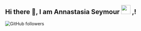 ## Hi there 👋, I am Annastasia Seymour <img src="https://1drv.ms/i/s!AimHkVaCc8aGgutb3KQCFXcch7ZB5w?e=0bbqps" width="30px"> ,!
![GitHub followers](https://img.shields.io/github/followers/Annastasia-Seymour)

<!--
**Annastasia-Seymour/Annastasia-Seymour** is a ✨ _special_ ✨ repository because its `README.md` (this file) appears on your GitHub profile.

Here are some ideas to get you started:

- 🔭 I’m currently working on ...
- 🌱 I’m currently learning ...
- 👯 I’m looking to collaborate on ...
- 🤔 I’m looking for help with ...
- 💬 Ask me about ...
- 📫 How to reach me: ...
- 😄 Pronouns: ...
- ⚡ Fun fact: ...
-->
